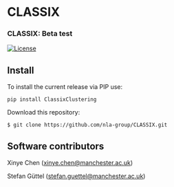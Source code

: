 # CLASSIX

### CLASSIX: Beta test 

[![License](https://img.shields.io/badge/License-BSD%203--Clause-blue.svg)](https://opensource.org/licenses/BSD-3-Clause)


## Install
To install the current release via PIP use:
```
pip install ClassixClustering
```

Download this repository:
```
$ git clone https://github.com/nla-group/CLASSIX.git
```


## Software contributors

Xinye Chen (<xinye.chen@manchester.ac.uk>)

Stefan Güttel (<stefan.guettel@manchester.ac.uk>)

```

